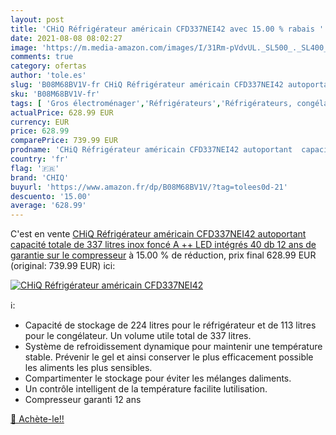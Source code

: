 ```yaml
---
layout: post
title: 'CHiQ Réfrigérateur américain CFD337NEI42 avec 15.00 % rabais '
date: 2021-08-08 08:02:27
image: 'https://m.media-amazon.com/images/I/31Rm-pVdvUL._SL500_._SL400_.jpg'
comments: true
category: ofertas
author: 'tole.es'
slug: 'B08M68BV1V-fr CHiQ Réfrigérateur américain CFD337NEI42 autoportant...'
sku: 'B08M68BV1V-fr'
tags: [ 'Gros électroménager','Réfrigérateurs','Réfrigérateurs, congélateurs et machines à glaçons','chiq', ]
actualPrice: 628.99 EUR
currency: EUR
price: 628.99
comparePrice: 739.99 EUR
prodname: 'CHiQ Réfrigérateur américain CFD337NEI42 autoportant  capacité totale de 337 litres  inox foncé  A ++  LED intégrés  40 db  12 ans de garantie sur le compresseur'
country: 'fr'
flag: '🇫🇷'
brand: 'CHIQ'
buyurl: 'https://www.amazon.fr/dp/B08M68BV1V/?tag=tolees0d-21'
descuento: '15.00'
average: '628.99'
---
```


C'est en vente [CHiQ Réfrigérateur américain CFD337NEI42 autoportant  capacité totale de 337 litres  inox foncé  A ++  LED intégrés  40 db  12 ans de garantie sur le compresseur](https://www.amazon.fr/dp/B08M68BV1V/?tag=tolees0d-21)  à  15.00 % de réduction, prix final  628.99 EUR (original: 739.99 EUR) ici:

[![CHiQ Réfrigérateur américain CFD337NEI42](https://m.media-amazon.com/images/I/31Rm-pVdvUL._SL500_._SL400_.jpg)](https://www.amazon.fr/dp/B08M68BV1V/?tag=tolees0d-21)

ℹ️:

- Capacité de stockage de 224 litres pour le réfrigérateur et de 113 litres pour le congélateur. Un volume utile total de 337 litres.
- Système de refroidissement dynamique pour maintenir une température stable. Prévenir le gel et ainsi conserver le plus efficacement possible les aliments les plus sensibles.
- Compartimenter le stockage pour éviter les mélanges daliments.
- Un contrôle intelligent de la température facilite lutilisation.
- Compresseur garanti 12 ans

[🛒 Achète-le!!](https://www.amazon.fr/dp/B08M68BV1V/?tag=tolees0d-21)
